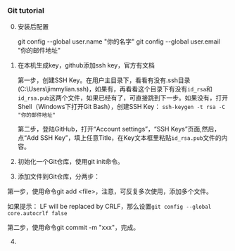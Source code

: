 ### Git tutorial

0. 安装后配置

      git config --global user.name "你的名字" 
      git config --global user.email "你的邮件地址" 

1. 在本机生成key，github添加ssh key，官方有文档

   第一步，创建SSH Key。在用户主目录下，看看有没有.ssh目录(C:\Users\jimmylian\.ssh)，如果有，再看看这个目录下有没有`id_rsa`和`id_rsa.pub`这两个文件，如果已经有了，可直接跳到下一步。如果没有，打开Shell（Windows下打开Git Bash），创建SSH Key：
   `ssh-keygen -t rsa -C "你的邮件地址"`

   第二步，登陆GitHub，打开“Account settings”，“SSH Keys”页面,然后，点“Add SSH Key”，填上任意Title，在Key文本框里粘贴`id_rsa.pub`文件的内容。

2. 初始化一个Git仓库，使用git init命令。

3. 添加文件到Git仓库，分两步：

  第一步，使用命令git add \<file>，注意，可反复多次使用，添加多个文件。

  如果提示： LF will be replaced by CRLF，那么设置`git config --global core.autocrlf false`

  第二步，使用命令git commit -m "xxx"，完成。

4. ​